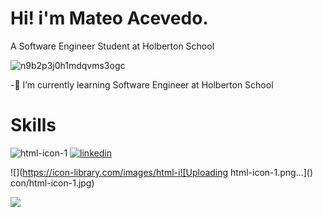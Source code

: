 Hi! i'm Mateo Acevedo.
=============

A Software Engineer Student at Holberton School


![n9b2p3j0h1mdqvms3ogc](https://user-images.githubusercontent.com/98199846/179628983-a1986ceb-aa01-4bd5-b0fa-38263235b5a6.gif)

-🌱 I’m currently learning Software Engineer at Holberton School

Skills
=============


![html-icon-1](https://user-images.githubusercontent.com/98199846/179632051-6324168e-658c-4729-a209-38630f948b04.png) [![linkedin](https://user-images.githubusercontent.com/98199846/179632844-cc2f50f5-4fed-4ef5-ac14-5cb0a82fa717.png)
](https://www.linkedin.com/in/mateo-acevedo-v%C3%A9lez-b59833231/)

![](https://icon-library.com/images/html-i![Uploading html-icon-1.png…]()
con/html-icon-1.jpg)

[![](https://cdn.iconscout.com/icon/free/png-256/github-3215409-2673827.png)](https://github.com/TEOACEVEDO)


